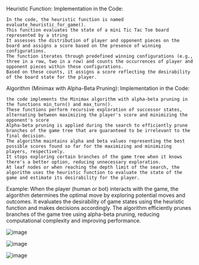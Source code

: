 Heuristic Function:
Implementation in the Code:

    In the code, the heuristic function is named evaluate_heuristic_for_game().
    This function evaluates the state of a mini Tic Tac Toe board represented by a string
    It assesses the distribution of player and opponent pieces on the board and assigns a score based on the presence of winning configurations.
    The function iterates through predefined winning configurations (e.g., three in a row, two in a row) and counts the occurrences of player and opponent pieces within these configurations.
    Based on these counts, it assigns a score reflecting the desirability of the board state for the player.

Algorithm (Minimax with Alpha-Beta Pruning):
Implementation in the Code:

    the code implements the Minimax algorithm with alpha-beta pruning in the functions min_turn() and max_turn().
    These functions perform recursive exploration of successor states, alternating between maximizing the player's score and minimizing the opponent's score 
    Alpha-beta pruning is applied during the search to efficiently prune branches of the game tree that are guaranteed to be irrelevant to the final decision.
    The algorithm maintains alpha and beta values representing the best possible scores found so far for the maximizing and minimizing players, respectively.
    It stops exploring certain branches of the game tree when it knows there's a better option, reducing unnecessary exploration.
    At leaf nodes or when reaching the depth limit of the search, the algorithm uses the heuristic function to evaluate the state of the game and estimate its desirability for the player.

Example:
    When the player (human or bot) interacts with the game, the algorithm determines the optimal move by exploring potential moves and outcomes.
    It evaluates the desirability of game states using the heuristic function and makes decisions accordingly.
    The algorithm efficiently prunes branches of the game tree using alpha-beta pruning, reducing computational complexity and improving performance.

![image](https://github.com/Sehal-22I-0604/AI_Assignment_2/assets/160497952/76c1cbcd-1cd0-42e0-81b0-d31f7cea4856)

![image](https://github.com/Sehal-22I-0604/AI_Assignment_2/assets/160497952/82335907-531e-4432-9a0d-3d9738acbf55)

![image](https://github.com/Sehal-22I-0604/AI_Assignment_2/assets/160497952/7b5a86f8-8ac9-4864-ae14-7c400997fc82)
